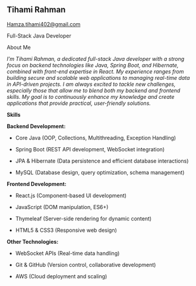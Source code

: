    ## Tihami Rahman
[Hamza.tihami402@gmail.com](mailto:Hamza.tihami402@gmail.com)

Full-Stack Java Developer

About Me

*I’m Tihami Rahman, a dedicated full-stack Java developer with a strong focus on backend technologies like Java, Spring Boot,
and Hibernate, combined with front-end expertise in React. My experience ranges from building secure and scalable web applications
to managing real-time data in API-driven projects. I am always excited to tackle new challenges, especially those that allow me to 
blend both my backend and frontend skills. My goal is to continuously enhance my knowledge and create applications that provide practical,
user-friendly solutions.*

**Skills**


**Backend Development:**

- Core Java (OOP, Collections, Multithreading, Exception Handling)

- Spring Boot (REST API development, WebSocket integration)

- JPA & Hibernate (Data persistence and efficient database interactions)

- MySQL (Database design, query optimization, schema management)



**Frontend Development:**

- React.js (Component-based UI development)

- JavaScript (DOM manipulation, ES6+)

- Thymeleaf (Server-side rendering for dynamic content)

- HTML5 & CSS3 (Responsive web design)



**Other Technologies:**

- WebSocket APIs (Real-time data handling)

- Git & GitHub (Version control, collaborative development)

- AWS (Cloud deployment and scaling)
